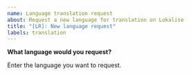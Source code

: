 ```yaml
---
name: Language translation request
about: Request a new language for translation on Lokalise
title: "[LR]: New language request"
labels: translation
---
```


**What language would you request?**

Enter the language you want to request.
